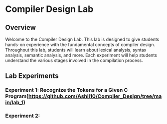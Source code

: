 # Compiler Design Lab

## Overview

Welcome to the Compiler Design Lab. This lab is designed to give students hands-on experience with the fundamental concepts of compiler design. Throughout this lab, students will learn about lexical analysis, syntax analysis, semantic analysis, and more. Each experiment will help students understand the various stages involved in the compilation process.

## Lab Experiments

### Experiment 1: Recognize the Tokens for a Given C Program(https://github.com/Ashil10/Compiler_Design/tree/main/lab_1)

### Experiment 2: 
